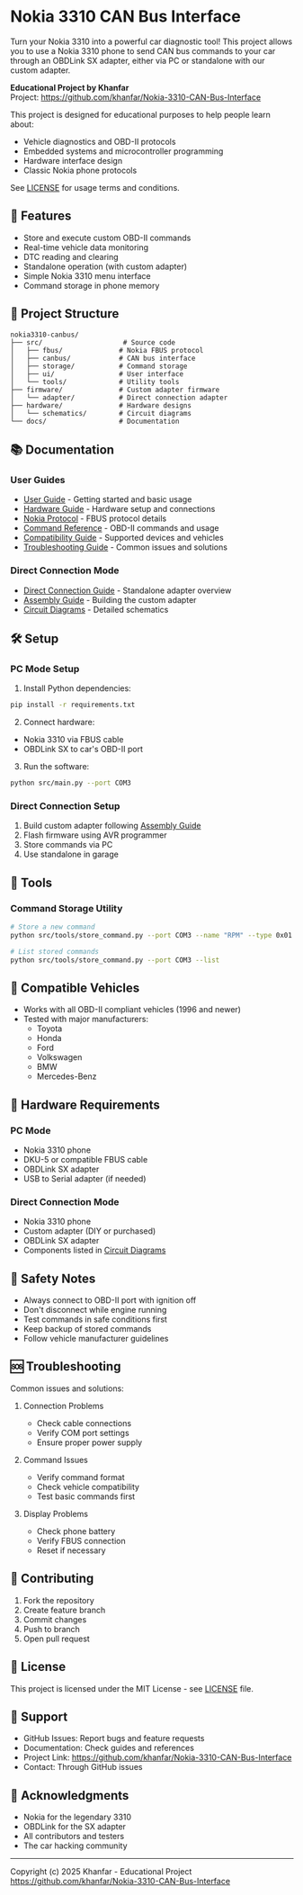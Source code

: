 # Nokia 3310 CAN Bus Interface

Turn your Nokia 3310 into a powerful car diagnostic tool! This project allows you to use a Nokia 3310 phone to send CAN bus commands to your car through an OBDLink SX adapter, either via PC or standalone with our custom adapter.

**Educational Project by Khanfar**  
Project: https://github.com/khanfar/Nokia-3310-CAN-Bus-Interface

This project is designed for educational purposes to help people learn about:
- Vehicle diagnostics and OBD-II protocols
- Embedded systems and microcontroller programming
- Hardware interface design
- Classic Nokia phone protocols

See [LICENSE](LICENSE) for usage terms and conditions.

## 🌟 Features

- Store and execute custom OBD-II commands
- Real-time vehicle data monitoring
- DTC reading and clearing
- Standalone operation (with custom adapter)
- Simple Nokia 3310 menu interface
- Command storage in phone memory

## 📁 Project Structure

```
nokia3310-canbus/
├── src/                    # Source code
│   ├── fbus/              # Nokia FBUS protocol
│   ├── canbus/            # CAN bus interface
│   ├── storage/           # Command storage
│   ├── ui/                # User interface
│   └── tools/             # Utility tools
├── firmware/              # Custom adapter firmware
│   └── adapter/           # Direct connection adapter
├── hardware/              # Hardware designs
│   └── schematics/        # Circuit diagrams
└── docs/                  # Documentation
```

## 📚 Documentation

### User Guides
- [User Guide](docs/USER_GUIDE.md) - Getting started and basic usage
- [Hardware Guide](docs/HARDWARE_GUIDE.md) - Hardware setup and connections
- [Nokia Protocol](docs/NOKIA_PROTOCOL.md) - FBUS protocol details
- [Command Reference](docs/COMMAND_REFERENCE.md) - OBD-II commands and usage
- [Compatibility Guide](docs/COMPATIBILITY.md) - Supported devices and vehicles
- [Troubleshooting Guide](docs/TROUBLESHOOTING.md) - Common issues and solutions

### Direct Connection Mode
- [Direct Connection Guide](docs/DIRECT_CONNECTION_GUIDE.md) - Standalone adapter overview
- [Assembly Guide](docs/ASSEMBLY_GUIDE.md) - Building the custom adapter
- [Circuit Diagrams](docs/CIRCUIT_DIAGRAMS.md) - Detailed schematics

## 🛠️ Setup

### PC Mode Setup
1. Install Python dependencies:
```bash
pip install -r requirements.txt
```

2. Connect hardware:
- Nokia 3310 via FBUS cable
- OBDLink SX to car's OBD-II port

3. Run the software:
```bash
python src/main.py --port COM3
```

### Direct Connection Setup
1. Build custom adapter following [Assembly Guide](docs/ASSEMBLY_GUIDE.md)
2. Flash firmware using AVR programmer
3. Store commands via PC
4. Use standalone in garage

## 🔧 Tools

### Command Storage Utility
```bash
# Store a new command
python src/tools/store_command.py --port COM3 --name "RPM" --type 0x01 --data "010C"

# List stored commands
python src/tools/store_command.py --port COM3 --list
```

## 🚗 Compatible Vehicles

- Works with all OBD-II compliant vehicles (1996 and newer)
- Tested with major manufacturers:
  - Toyota
  - Honda
  - Ford
  - Volkswagen
  - BMW
  - Mercedes-Benz

## 📱 Hardware Requirements

### PC Mode
- Nokia 3310 phone
- DKU-5 or compatible FBUS cable
- OBDLink SX adapter
- USB to Serial adapter (if needed)

### Direct Connection Mode
- Nokia 3310 phone
- Custom adapter (DIY or purchased)
- OBDLink SX adapter
- Components listed in [Circuit Diagrams](docs/CIRCUIT_DIAGRAMS.md)

## 🔐 Safety Notes

- Always connect to OBD-II port with ignition off
- Don't disconnect while engine running
- Test commands in safe conditions first
- Keep backup of stored commands
- Follow vehicle manufacturer guidelines

## 🆘 Troubleshooting

Common issues and solutions:
1. Connection Problems
   - Check cable connections
   - Verify COM port settings
   - Ensure proper power supply

2. Command Issues
   - Verify command format
   - Check vehicle compatibility
   - Test basic commands first

3. Display Problems
   - Check phone battery
   - Verify FBUS connection
   - Reset if necessary

## 🤝 Contributing

1. Fork the repository
2. Create feature branch
3. Commit changes
4. Push to branch
5. Open pull request

## 📄 License

This project is licensed under the MIT License - see [LICENSE](LICENSE) file.

## 👥 Support

- GitHub Issues: Report bugs and feature requests
- Documentation: Check guides and references
- Project Link: https://github.com/khanfar/Nokia-3310-CAN-Bus-Interface
- Contact: Through GitHub issues

## 🙏 Acknowledgments

- Nokia for the legendary 3310
- OBDLink for the SX adapter
- All contributors and testers
- The car hacking community

---
Copyright (c) 2025 Khanfar - Educational Project  
https://github.com/khanfar/Nokia-3310-CAN-Bus-Interface
